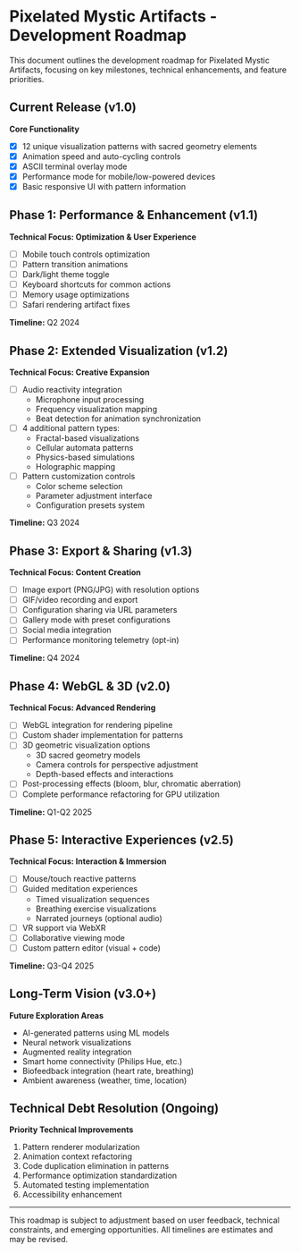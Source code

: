 
# Pixelated Mystic Artifacts - Development Roadmap

This document outlines the development roadmap for Pixelated Mystic Artifacts, focusing on key milestones, technical enhancements, and feature priorities.

## Current Release (v1.0)

**Core Functionality**
- [x] 12 unique visualization patterns with sacred geometry elements
- [x] Animation speed and auto-cycling controls
- [x] ASCII terminal overlay mode
- [x] Performance mode for mobile/low-powered devices
- [x] Basic responsive UI with pattern information

## Phase 1: Performance & Enhancement (v1.1)

**Technical Focus: Optimization & User Experience**
- [ ] Mobile touch controls optimization
- [ ] Pattern transition animations
- [ ] Dark/light theme toggle
- [ ] Keyboard shortcuts for common actions
- [ ] Memory usage optimizations
- [ ] Safari rendering artifact fixes

**Timeline:** Q2 2024

## Phase 2: Extended Visualization (v1.2)

**Technical Focus: Creative Expansion**
- [ ] Audio reactivity integration
  - Microphone input processing
  - Frequency visualization mapping
  - Beat detection for animation synchronization
- [ ] 4 additional pattern types:
  - Fractal-based visualizations
  - Cellular automata patterns
  - Physics-based simulations
  - Holographic mapping
- [ ] Pattern customization controls
  - Color scheme selection
  - Parameter adjustment interface
  - Configuration presets system

**Timeline:** Q3 2024

## Phase 3: Export & Sharing (v1.3)

**Technical Focus: Content Creation**
- [ ] Image export (PNG/JPG) with resolution options
- [ ] GIF/video recording and export
- [ ] Configuration sharing via URL parameters
- [ ] Gallery mode with preset configurations
- [ ] Social media integration
- [ ] Performance monitoring telemetry (opt-in)

**Timeline:** Q4 2024

## Phase 4: WebGL & 3D (v2.0)

**Technical Focus: Advanced Rendering**
- [ ] WebGL integration for rendering pipeline
- [ ] Custom shader implementation for patterns
- [ ] 3D geometric visualization options
  - 3D sacred geometry models
  - Camera controls for perspective adjustment
  - Depth-based effects and interactions
- [ ] Post-processing effects (bloom, blur, chromatic aberration)
- [ ] Complete performance refactoring for GPU utilization

**Timeline:** Q1-Q2 2025

## Phase 5: Interactive Experiences (v2.5)

**Technical Focus: Interaction & Immersion**
- [ ] Mouse/touch reactive patterns
- [ ] Guided meditation experiences
  - Timed visualization sequences
  - Breathing exercise visualizations
  - Narrated journeys (optional audio)
- [ ] VR support via WebXR
- [ ] Collaborative viewing mode
- [ ] Custom pattern editor (visual + code)

**Timeline:** Q3-Q4 2025

## Long-Term Vision (v3.0+)

**Future Exploration Areas**
- AI-generated patterns using ML models
- Neural network visualizations
- Augmented reality integration
- Smart home connectivity (Philips Hue, etc.)
- Biofeedback integration (heart rate, breathing)
- Ambient awareness (weather, time, location)

## Technical Debt Resolution (Ongoing)

**Priority Technical Improvements**
1. Pattern renderer modularization
2. Animation context refactoring
3. Code duplication elimination in patterns
4. Performance optimization standardization
5. Automated testing implementation
6. Accessibility enhancement

---

This roadmap is subject to adjustment based on user feedback, technical constraints, and emerging opportunities. All timelines are estimates and may be revised.

